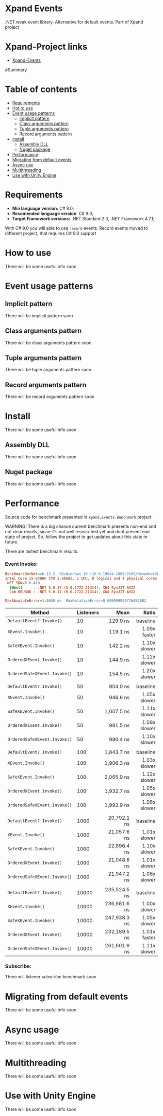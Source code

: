 # Xpand Events
.NET weak event library. Alternative for default events. Part of Xpand project

# Xpand-Project links
- [Xpand-Events](https://github.com/ShortKedr-OpenSource/xpand-events)

#Summary

# Table of contents
 * [Requirements](#requirements)
 * [Hot to use](#how-to-use)
 * [Event usage patterns](#event-usage-patterns)
   * [Implicit pattern](#implicit-pattern)
   * [Class arguments pattern](#class-arguments-pattern)
   * [Tuple arguments pattern](#tuple-arguments-pattern)
   * [Record arguments pattern](#record-arguments-pattern)
 * [Install](#install)
   * [Assembly DLL](#install-assembly)
   * [Nuget package](#install-nuget)
 * [Performance](#performance)
 * [Migrating from default events](#migrating)
 * [Async use](#async-use)
 * [Multithreading](#multithreading)
 * [Use with Unity Engine](#use-with-unity)


# <a id="requirements"></a>Requirements
* **Min language version:** C# 8.0;  
* **Recomended language version**: C# 9.0;  
* **Target Framework versions:** .NET Standard 2.0, .NET Framework 4.7.1;  

With C# 9.0 you will able to use `record` events. Record events moved to different project, that requires C# 9.0 support

# <a id="how-to-use"></a>How to use
There will be some useful info soon

# <a id="event-usage-patterns"></a>Event usage patterns

## <a id="implicit-pattern"></a>Implicit pattern
There will be implicit pattern soon

## <a id="class-arguments-pattern"></a>Class arguments pattern
There will be class arguments pattern soon

## <a id="tuple-arguments-pattern"></a>Tuple arguments pattern
There will be tuple arguments pattern soon

## <a id="record-arguments-pattern"></a>Record arguments pattern
There will be record arguments pattern soon
 
 
# <a id="install"></a>Install
There will be some useful info soon

## <a id="install-assembly"></a>Assembly DLL
There will be some useful info soon

## <a id="install-nuget"></a>Nuget package
There will be some useful info soon
 
 
# <a id="performance"></a>Performance
Source code for benchmark presented in `Xpand.Events.Benchmark` project.  

WARNING! There is a big chance current benchmark presents non-end and not clear results, since it's not well researched yet and dont present end state of project. So, follow the project to get updates about this state in future.

There are lastest benchmark results:

### Event Invoke:

``` ini
BenchmarkDotNet=v0.13.2, OS=Windows 10 (10.0.19044.1889/21H2/November2021Update)
Intel Core i5-9300H CPU 2.40GHz, 1 CPU, 8 logical and 4 physical cores
.NET SDK=5.0.410
  [Host]     : .NET 5.0.17 (5.0.1722.21314), X64 RyuJIT AVX2
  Job-HEUXOK : .NET 5.0.17 (5.0.1722.21314), X64 RyuJIT AVX2

MaxAbsoluteError=1.0000 ms  MaxRelativeError=0.009999999776482582
```

|                       Method | Listeners |         Mean |        Ratio |
|----------------------------- |---------- |-------------:|-------------:|
|     `DefaultEvent?.Invoke()` |        10 |     129.0 ns |     baseline |
|            `XEvent.Invoke()` |        10 |     119.1 ns | 1.09x faster |
|        `SafeXEvent.Invoke()` |        10 |     142.2 ns | 1.10x slower |
|     `OrderedXEvent.Invoke()` |        10 |     144.9 ns | 1.12x slower |
| `OrderedSafeXEvent.Invoke()` |        10 |     154.5 ns | 1.20x slower |
|                              |           |              |              |
|     `DefaultEvent?.Invoke()` |        50 |     904.0 ns |     baseline |
|            `XEvent.Invoke()` |        50 |     946.6 ns | 1.05x slower |
|        `SafeXEvent.Invoke()` |        50 |   1,007.5 ns | 1.11x slower |
|     `OrderedXEvent.Invoke()` |        50 |     981.5 ns | 1.09x slower |
| `OrderedSafeXEvent.Invoke()` |        50 |     990.4 ns | 1.10x slower |
|                              |           |              |              |
|     `DefaultEvent?.Invoke()` |       100 |   1,843.7 ns |     baseline |
|            `XEvent.Invoke()` |       100 |   1,906.3 ns | 1.03x slower |
|        `SafeXEvent.Invoke()` |       100 |   2,065.9 ns | 1.12x slower |
|     `OrderedXEvent.Invoke()` |       100 |   1,932.7 ns | 1.05x slower |
| `OrderedSafeXEvent.Invoke()` |       100 |   1,992.9 ns | 1.08x slower |
|                              |           |              |              |
|     `DefaultEvent?.Invoke()` |      1000 |  20,792.1 ns |     baseline |
|            `XEvent.Invoke()` |      1000 |  21,057.6 ns | 1.01x slower |
|        `SafeXEvent.Invoke()` |      1000 |  22,896.4 ns | 1.10x slower |
|     `OrderedXEvent.Invoke()` |      1000 |  21,048.6 ns | 1.01x slower |
| `OrderedSafeXEvent.Invoke()` |      1000 |  21,947.2 ns | 1.06x slower |
|                              |           |              |              |
|     `DefaultEvent?.Invoke()` |     10000 | 235,524.5 ns |     baseline |
|            `XEvent.Invoke()` |     10000 | 236,681.6 ns | 1.00x slower |
|        `SafeXEvent.Invoke()` |     10000 | 247,938.3 ns | 1.05x slower |
|     `OrderedXEvent.Invoke()` |     10000 | 232,189.5 ns | 1.01x faster |
| `OrderedSafeXEvent.Invoke()` |     10000 | 261,601.9 ns | 1.11x slower |

### Subscribe:
There will listener subscribe benchmark soon

# <a id="migrating"></a>Migrating from default events
There will be some useful info soon

# <a id="async-use"></a>Async usage
There will be some useful info soon

# <a id="multithreading"></a>Multithreading
There will be some useful info soon

# <a id="use-with-unity"></a>Use with Unity Engine
There will be some useful info soon
